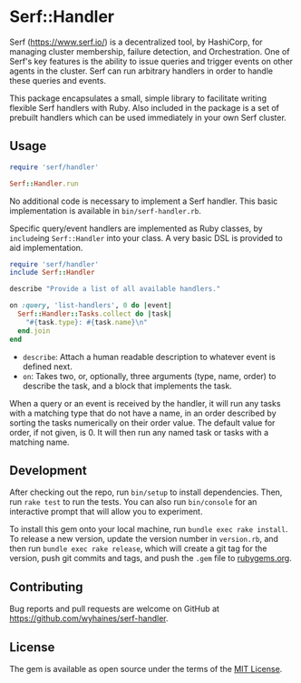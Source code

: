 # Serf::Handler

Serf (https://www.serf.io/) is a decentralized tool, by HashiCorp, for managing
cluster membership, failure detection, and Orchestration. One of Serf's key
features is the ability to issue queries and trigger events on other agents
in the cluster. Serf can run arbitrary handlers in order to handle these
queries and events.

This package encapsulates a small, simple library to facilitate writing flexible
Serf handlers with Ruby. Also included in the package is a set of prebuilt
handlers which can be used immediately in your own Serf cluster.

## Usage

```ruby
require 'serf/handler'

Serf::Handler.run
```

No additional code is necessary to implement a Serf handler. This basic
implementation is available in `bin/serf-handler.rb`.

Specific query/event handlers are implemented as Ruby classes, by `include`ing
`Serf::Handler` into your class. A very basic DSL is provided to aid
implementation.

```ruby
require 'serf/handler'
include Serf::Handler

describe "Provide a list of all available handlers."

on :query, 'list-handlers', 0 do |event|
  Serf::Handler::Tasks.collect do |task|
    "#{task.type}: #{task.name}\n"
  end.join
end
```

* `describe`: Attach a human readable description to whatever event is defined next.
* `on`: Takes two, or, optionally, three arguments (type, name, order) to describe the task, and a block that implements the task.

When a query or an event is received by the handler, it will run any tasks with
a matching type that do not have a name, in an order described by sorting the
tasks numerically on their order value. The default value for order, if not
given, is 0. It will then run any named task or tasks with a matching name.

## Development

After checking out the repo, run `bin/setup` to install dependencies. Then,
run `rake test` to run the tests. You can also run `bin/console` for an
interactive prompt that will allow you to experiment.

To install this gem onto your local machine, run `bundle exec rake install`.
To release a new version, update the version number in `version.rb`, and then
run `bundle exec rake release`, which will create a git tag for the version,
push git commits and tags, and push the `.gem` file to
[rubygems.org](https://rubygems.org).

## Contributing

Bug reports and pull requests are welcome on GitHub at
https://github.com/wyhaines/serf-handler.

## License

The gem is available as open source under the terms of the
[MIT License](http://opensource.org/licenses/MIT).
